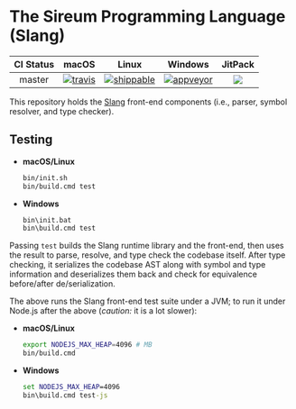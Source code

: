 # The Sireum Programming Language (Slang)

| CI Status | macOS | Linux | Windows | JitPack |
| :----: | :---: | :---: | :---: | :---: |
| master | [![travis](https://travis-ci.org/sireum/slang.svg?branch=master)](https://travis-ci.org/sireum/slang) | [![shippable](https://api.shippable.com/projects/5a968ae33ec8c406005b1ccd/badge?branch=master)](https://app.shippable.com/github/sireum/slang/dashboard) | [![appveyor](https://ci.appveyor.com/api/projects/status/gwgebh7ti9i2ql46?svg=true)](https://ci.appveyor.com/project/robby-phd/slang) |  [![](https://jitpack.io/v/org.sireum/slang.svg)](https://jitpack.io/#org.sireum/slang) |

This repository holds the [Slang](https://github.com/sireum/kekinian) 
front-end components (i.e., parser, symbol resolver, and type checker).

## Testing

* **macOS/Linux**

  ```bash
  bin/init.sh
  bin/build.cmd test
  ```
  
* **Windows**

  ```cmd
  bin\init.bat
  bin\build.cmd test
  ```

Passing `test` builds the Slang runtime library and the front-end,
then uses the result to parse, resolve, and type check the codebase itself.
After type checking, it serializes the codebase AST along with symbol and type information
and deserializes them back and check for equivalence before/after de/serialization.

The above runs the Slang front-end test suite under a JVM; 
to run it under Node.js after the above
(*caution:* it is a lot slower):

* **macOS/Linux**

  ```bash
  export NODEJS_MAX_HEAP=4096 # MB
  bin/build.cmd
  ```
  
* **Windows**

  ```cmd
  set NODEJS_MAX_HEAP=4096
  bin\build.cmd test-js
  ```
